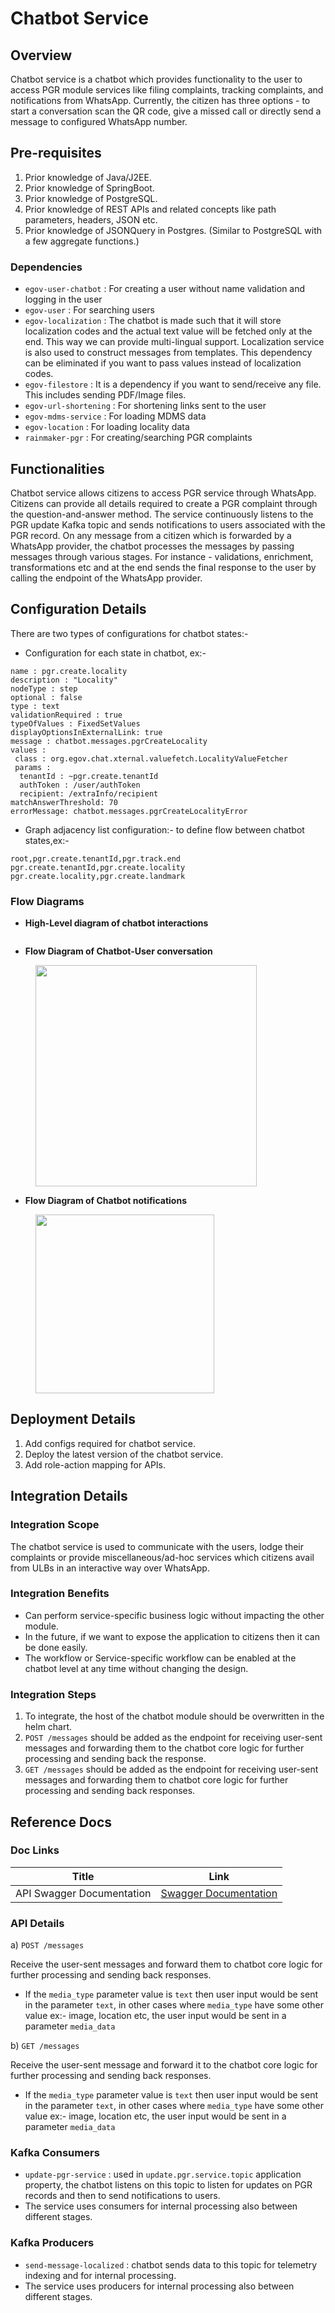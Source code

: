 # Chatbot Service

## Overview <a href="#overview" id="overview"></a>

Chatbot service is a chatbot which provides functionality to the user to access PGR module services like filing complaints, tracking complaints, and notifications from WhatsApp. Currently, the citizen has three options - to start a conversation scan the QR code, give a missed call or directly send a message to configured WhatsApp number.

## Pre-requisites <a href="#pre-requisites" id="pre-requisites"></a>

1. Prior knowledge of Java/J2EE.
2. Prior knowledge of SpringBoot.
3. Prior knowledge of PostgreSQL.
4. Prior knowledge of REST APIs and related concepts like path parameters, headers, JSON etc.
5. Prior knowledge of JSONQuery in Postgres. (Similar to PostgreSQL with a few aggregate functions.)

### Dependencies <a href="#dependencies" id="dependencies"></a>

* `egov-user-chatbot` : For creating a user without name validation and logging in the user
* `egov-user` : For searching users
* `egov-localization` : The chatbot is made such that it will store localization codes and the actual text value will be fetched only at the end. This way we can provide multi-lingual support. Localization service is also used to construct messages from templates. This dependency can be eliminated if you want to pass values instead of localization codes.
* `egov-filestore` : It is a dependency if you want to send/receive any file. This includes sending PDF/Image files.
* `egov-url-shortening` : For shortening links sent to the user
* `egov-mdms-service` : For loading MDMS data
* `egov-location` : For loading locality data
* `rainmaker-pgr` : For creating/searching PGR complaints

## Functionalities <a href="#functionalities" id="functionalities"></a>

Chatbot service allows citizens to access PGR service through WhatsApp. Citizens can provide all details required to create a PGR complaint through the question-and-answer method. The service continuously listens to the PGR update Kafka topic and sends notifications to users associated with the PGR record. On any message from a citizen which is forwarded by a WhatsApp provider, the chatbot processes the messages by passing messages through various stages. For instance - validations, enrichment, transformations etc and at the end sends the final response to the user by calling the endpoint of the WhatsApp provider.

## Configuration Details <a href="#configurations" id="configurations"></a>

There are two types of configurations for chatbot states:-

* Configuration for each state in chatbot, ex:-

```
name : pgr.create.locality 
description : "Locality" 
nodeType : step 
optional : false 
type : text 
validationRequired : true 
typeOfValues : FixedSetValues 
displayOptionsInExternalLink: true 
message : chatbot.messages.pgrCreateLocality 
values : 
 class : org.egov.chat.xternal.valuefetch.LocalityValueFetcher 
 params : 
  tenantId : ~pgr.create.tenantId 
  authToken : /user/authToken 
  recipient: /extraInfo/recipient 
matchAnswerThreshold: 70 
errorMessage: chatbot.messages.pgrCreateLocalityError
```

* Graph adjacency list configuration:- to define flow between chatbot states,ex:-

```
root,pgr.create.tenantId,pgr.track.end
pgr.create.tenantId,pgr.create.locality
pgr.create.locality,pgr.create.landmark
```

### Flow Diagrams <a href="#flow-diagrams" id="flow-diagrams"></a>

* **High-Level diagram of chatbot interactions**

<div align="left">

<figure><img src="../../.gitbook/assets/Xlg8jxkq43sus2-_pXt9YBV-nghMU4qeqkbHVthccaLgj_SizszG2xy1H_umFhIxbFR_z6QOiAqDphuAeFZACbvFOPa82zXPgDFRhTjQrqYULFnb6SyYrSCVfIzSqTPE8_8AVL0N.png" alt=""><figcaption></figcaption></figure>

</div>

* **Flow Diagram of Chatbot-User conversation**

<div align="left">

<figure><img src="../../.gitbook/assets/UO7IsYMcYU7VLSn8rQ9ezNq-wXDjUgZBvT5OawTuJb9T49AQVK6yV9Co8ehdAZxMDBlYfgEQ_xZ0EPI08L5ms0YTYzbRioeKP2ZokRqt9yRKhC8Mx-hEexS_kkHXFdJxsQ7y7zag.png" alt="" width="354"><figcaption></figcaption></figure>

</div>

* **Flow Diagram of Chatbot notifications**

<div align="left">

<figure><img src="../../.gitbook/assets/guLZBJA-UIBo19cRCjEeERrY_vLHrvRIJvadvdntUC4VTGD-EeLImoHkTmfE83u32KcI4eCtM_SFpASvzwQYCgybUj1Lz8uGm1EWI1BRuovtPrelq1ra2kOaGZ3X4YPIBhnf1G-j.png" alt="" width="286"><figcaption></figcaption></figure>

</div>

## Deployment Details <a href="#deployment-details" id="deployment-details"></a>

1. Add configs required for chatbot service.
2. Deploy the latest version of the chatbot service.
3. Add role-action mapping for APIs.

## Integration Details <a href="#integration" id="integration"></a>

### Integration Scope <a href="#integration-scope" id="integration-scope"></a>

The chatbot service is used to communicate with the users, lodge their complaints or provide miscellaneous/ad-hoc services which citizens avail from ULBs in an interactive way over WhatsApp.

### Integration Benefits <a href="#integration-benefits" id="integration-benefits"></a>

* Can perform service-specific business logic without impacting the other module.
* In the future, if we want to expose the application to citizens then it can be done easily.
* The workflow or Service-specific workflow can be enabled at the chatbot level at any time without changing the design.

### Integration Steps <a href="#steps-to-integration" id="steps-to-integration"></a>

1. To integrate, the host of the chatbot module should be overwritten in the helm chart.
2. `POST /messages` should be added as the endpoint for receiving user-sent messages and forwarding them to the chatbot core logic for further processing and sending back the response.
3. `GET /messages` should be added as the endpoint for receiving user-sent messages and forwarding them to chatbot core logic for further processing and sending back responses.

## Reference Docs <a href="#reference-docs" id="reference-docs"></a>

### Doc Links <a href="#doc-links" id="doc-links"></a>

| Title                     | Link                                                                                                                                                               |
| ------------------------- | ------------------------------------------------------------------------------------------------------------------------------------------------------------------ |
| API Swagger Documentation | [Swagger Documentation](https://editor.swagger.io/?url=https://raw.githubusercontent.com/egovernments/DIGIT-OSS/master/core-services/docs/chatbot-contract.yml#!/) |

### API Details <a href="#api-details" id="api-details"></a>

a) `POST /messages`

Receive the user-sent messages and forward them to chatbot core logic for further processing and sending back responses.

* If the `media_type` parameter value is `text` then user input would be sent in the parameter `text`, in other cases where `media_type` have some other value ex:- image, location etc, the user input would be sent in a parameter `media_data`

b) `GET /messages`

Receive the user-sent message and forward it to the chatbot core logic for further processing and sending back responses.

* If the `media_type` parameter value is `text` then user input would be sent in the parameter `text`, in other cases where `media_type` have some other value ex:- image, location etc, the user input would be sent in a parameter `media_data`

### Kafka Consumers <a href="#kafka-consumers" id="kafka-consumers"></a>

* `update-pgr-service` : used in `update.pgr.service.topic` application property, the chatbot listens on this topic to listen for updates on PGR records and then to send notifications to users.
* The service uses consumers for internal processing also between different stages.

### Kafka Producers <a href="#kafka-producers" id="kafka-producers"></a>

* `send-message-localized` : chatbot sends data to this topic for telemetry indexing and for internal processing.
* The service uses producers for internal processing also between different stages.
